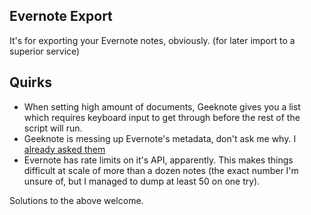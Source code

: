 Evernote Export
----------------
It's for exporting your Evernote notes, obviously. (for later import to a superior service)


## Quirks

 - When setting high amount of documents, Geeknote gives you a list which requires keyboard input to get through before the rest of the script will run.
 - Geeknote is messing up Evernote's metadata, don't ask me why. I [already asked them](https://github.com/VitaliyRodnenko/geeknote/issues/272#issuecomment-129113905)
 - Evernote has rate limits on it's API, apparently. This makes things difficult at scale of more than a dozen notes (the exact number I'm unsure of, but I managed to dump at least 50 on one try).

Solutions to the above welcome.
